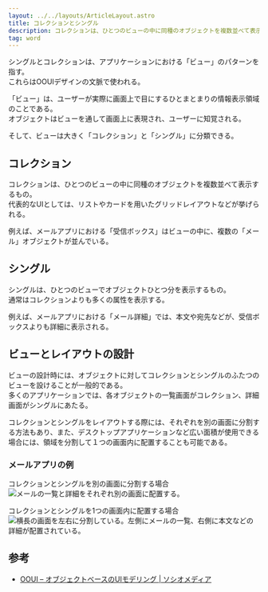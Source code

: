 ```yaml
---
layout: ../../layouts/ArticleLayout.astro
title: コレクションとシングル
description: コレクションは、ひとつのビューの中に同種のオブジェクトを複数並べて表示するものである。一方、シングルは、ひとつのビューでオブジェクトひとつ分を表示するものである。
tag: word
---
```


シングルとコレクションは、アプリケーションにおける「ビュー」のパターンを指す。  
これらはOOUIデザインの文脈で使われる。

「ビュー」は、ユーザーが実際に画面上で目にするひとまとまりの情報表示領域のことである。  
オブジェクトはビューを通して画面上に表現され、ユーザーに知覚される。

そして、ビューは大きく「コレクション」と「シングル」に分類できる。

## コレクション
コレクションは、ひとつのビューの中に同種のオブジェクトを複数並べて表示するもの。  
代表的なUIとしては、リストやカードを用いたグリッドレイアウトなどが挙げられる。

例えば、メールアプリにおける「受信ボックス」はビューの中に、複数の「メール」オブジェクトが並んでいる。

## シングル
シングルは、ひとつのビューでオブジェクトひとつ分を表示するもの。  
通常はコレクションよりも多くの属性を表示する。

例えば、メールアプリにおける「メール詳細」では、本文や宛先などが、受信ボックスよりも詳細に表示される。

## ビューとレイアウトの設計
ビューの設計時には、オブジェクトに対してコレクションとシングルのふたつのビューを設けることが一般的である。  
多くのアプリケーションでは、各オブジェクトの一覧画面がコレクション、詳細画面がシングルにあたる。

コレクションとシングルをレイアウトする際には、それぞれを別の画面に分割する方法もあり、また、デスクトップアプリケーションなど広い面積が使用できる場合には、領域を分割して１つの画面内に配置することも可能である。

### メールアプリの例
コレクションとシングルを別の画面に分割する場合  
![メールの一覧と詳細をそれぞれ別の画面に配置する。](https://github.com/kufu/product-design/assets/99632029/be9cf480-b4df-4c7d-9207-9f3e7e5cae2b)

コレクションとシングルを1つの画面内に配置する場合    
![横長の画面を左右に分割している。左側にメールの一覧、右側に本文などの詳細が配置されている。](https://github.com/kufu/product-design/assets/99632029/1676d87c-4738-42e2-b866-bc0081a228c7)

## 参考
- [OOUI – オブジェクトベースのUIモデリング | ソシオメディア](https://www.sociomedia.co.jp/7279)
